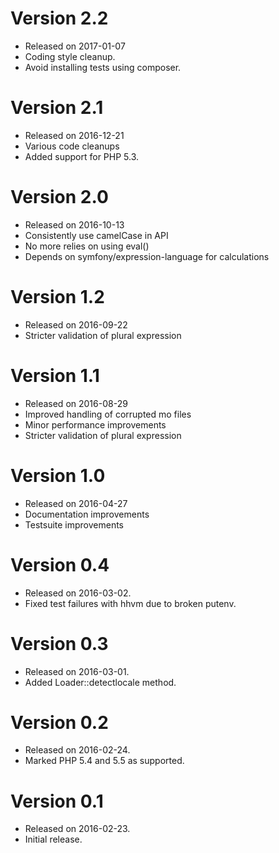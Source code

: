 # Version 2.2

* Released on 2017-01-07
* Coding style cleanup.
* Avoid installing tests using composer.

# Version 2.1

* Released on 2016-12-21
* Various code cleanups
* Added support for PHP 5.3.

# Version 2.0

* Released on 2016-10-13
* Consistently use camelCase in API
* No more relies on using eval()
* Depends on symfony/expression-language for calculations

# Version 1.2

* Released on 2016-09-22
* Stricter validation of plural expression

# Version 1.1

* Released on 2016-08-29
* Improved handling of corrupted mo files
* Minor performance improvements
* Stricter validation of plural expression

# Version 1.0

* Released on 2016-04-27
* Documentation improvements
* Testsuite improvements

# Version 0.4

* Released on 2016-03-02.
* Fixed test failures with hhvm due to broken putenv.

# Version 0.3

* Released on 2016-03-01.
* Added Loader::detectlocale method.

# Version 0.2

* Released on 2016-02-24.
* Marked PHP 5.4 and 5.5 as supported.

# Version 0.1

* Released on 2016-02-23.
* Initial release.
